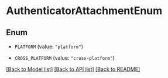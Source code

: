 # AuthenticatorAttachmentEnum

## Enum


* `PLATFORM` (value: `"platform"`)

* `CROSS_PLATFORM` (value: `"cross-platform"`)


[[Back to Model list]](../README.md#documentation-for-models) [[Back to API list]](../README.md#documentation-for-api-endpoints) [[Back to README]](../README.md)


